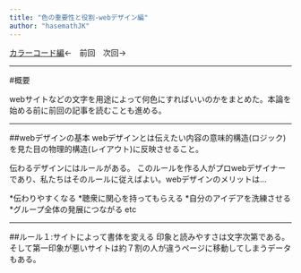 ```yaml
---
title: "色の重要性と役割-webデザイン編"
author: "hasemathJK"
---
```


[カラーコード編](https://www.calc.mie.jp/posts/2017-04-30-text-color.html)←　前回　次回→

***

#概要

webサイトなどの文字を用途によって何色にすればいいのかをまとめた。本論を始める前に前回の記事を読むことも進める。

***

##webデザインの基本
webデザインとは伝えたい内容の意味的構造(ロジック)を見た目の物理的構造(レイアウト)に反映させること。

伝わるデザインにはルールがある。
このルールを作る人がプロwebデザイナーであり、私たちはそのルールに従えばよい。webデザインのメリットは...

*伝わりやすくなる
*聴衆に関心を持ってもらえる
*自分のアイデアを洗練させる
*グループ全体の発展につながる etc

***

##ルール１:サイトによって書体を変える
印象と読みやすさは文字次第である。そして第一印象が悪いサイトは約７割の人が違うページに移動してしまうデータもある。






